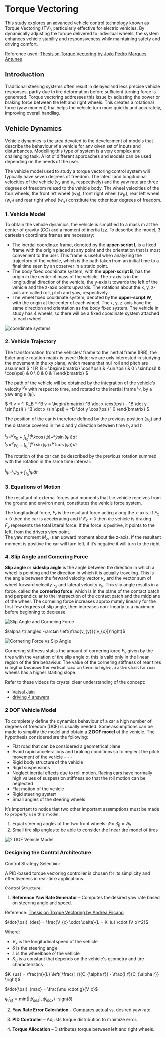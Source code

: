 # Torque Vectoring

This study explores an advanced vehicle control technology known as Torque Vectoring (TV), particularly effective for electric vehicles. By dynamically adjusting the torque delivered to individual wheels, the system enhances vehicle stability and responsiveness while maintaining safety and driving comfort. 

Reference used: [Thesis on Torque Vectoring by João Pedro Marques Antunes](https://fenix.tecnico.ulisboa.pt/downloadFile/563345090415567/Dissertacao.pdf)

## Introduction

Traditional steering systems often result in delayed and less precise vehicle responses, partly due to tire deformation before sufficient turning force is generated. Torque vectoring addresses this issue by adjusting the power or braking force between the left and right wheels. This creates a rotational force (yaw moment) that helps the vehicle turn more quickly and accurately, improving overall handling.

## Vehicle Dynamics

Vehicle dynamics is the area devoted to the development of models that describe the behaviour of a
vehicle for any given set of inputs and disturbances. Modelling this type of system is a very complex and
challenging task. A lot of different approaches and models can be used depending on the needs of the
user.

The vehicle model used to study a torque vectoring control system will typically have seven degrees
of freedom. The lateral and longitudinal velocities of the vehicle ($v_x$ and $v_y$ respectively) and the yaw rate
are three degrees of freedom related to the vehicle body. The wheel velocities of the four wheels, the
front left wheel ($w_{fl}$), front right wheel ($w_{fr}$), rear left wheel ($w_{rl}$) and rear right wheel ($w_{rr}$) constitute the other four degrees of freedom.

### 1. Vehicle Model

To obtain the vehicle dynamics, the vehicle is simplified to a mass m at the center of gravity (CG) and a
moment of inertia Izz. To describe the model, 3 cartesian coordinate frames are necessary:
* The inertial coordinate frame, denoted by the **upper-script I**, is a fixed frame with the origin placed at any point and the orientation that is most convenient to the user. This frame is useful when analyzing the trajectory of the vehicle, which is the path taken from an initial time to a final time seen by an observer in a static point.
* The body fixed coordinate system, with the **upper-script B**, has the origin in the center of mass of the vehicle. The x-axis is in the longitudinal direction of the vehicle, the y-axis is towards the left of the vehicle and the z-axis points upwards. The rotations about the x, y, z-axis are called roll, pitch and yaw, respectively.
* The wheel fixed coordinate system, denoted by the **upper-script W**, with the origin at the center of each wheel. The x, y, z-axis have the same direction and orientation as the body fixed system. The vehicle in study has 4 wheels, so there will be a fixed coordinate system attached to each wheel.

![coordinate systems](images/image1.png)

### 2. Vehicle Trajectory

The transformation from the
vehicles’ frame to the inertial frame (IRB), the Euler angle rotation matrix is used:
(Note: we are only interested in studying the movement in the xy plane, which means that null roll and pitch are assumed)
$
^I R_B =
\begin{bmatrix}
\cos(\psi) & -\sin(\psi) & 0 \\
\sin(\psi) & \cos(\psi) & 0 \\
0 & 0 & 1
\end{bmatrix}
$

The path of the vehicle will be obtained by the integration of the vehicle’s velocity $^B v$ with respect to time, and rotated to the inertial frame $^I v$, by a yaw angle ($\psi$).

$
^I v = ^I R_B * ^B v =
\begin{bmatrix}
^B \dot x  \cos(\psi) - ^B \dot y \sin(\psi) \\
^B \dot x \sin(\psi) + ^B \dot y \cos(\psi) \\
0
\end{bmatrix}
$

The position of the car is therefore defined by the previous position ($x_0$) and the distance covered in the x and y direction between time $t_0$ and $t$:

$^I x = ^B x_0 + \int_{t_0}^{t} (^B \dot x \cos(\psi) - ^B \dot y \sin(\psi)) dt$<br>
$^I y = ^B y_0 + \int_{t_0}^{t} (^B \dot x \sin(\psi) + ^B \dot y \cos(\psi)) dt$

The rotation of the car can be described by the previous rotation summed with the rotation in the same time interval:

$^I \psi = ^I \psi_0 + \int_{t_0}^{t} \dot \psi dt$

### 3. Equations of Motion

The resultant of external forces and moments that the vehicle receives from the ground and environ
ment, constitutes the vehicle force system.

The longitudinal force, $F_x$ is the resultant force acting along the x-axis. If $F_x > 0$ then the car is
accelerating and if $F_x < 0$ then the vehicle is braking.<br>
$F_y$ represents the total lateral force. If the force is positive, it points to the left, from the drivers view point.<br>
The yaw moment $M_z$, is an upward moment about the z-axis. If the resultant moment is positive the car
will turn left, if it’s negative it will turn to the right

### 4. Slip Angle and Cornering Force

**Slip angle** or **sideslip angle** is the angle between the direction in which a wheel is pointing and the direction in which it is actually traveling. This is the angle between the forward velocity vector $v_x$ and the vector sum of wheel forward velocity $v_x$ and lateral velocity $v_y$. This slip angle results in a force, called the **cornering force**, which is in the plane of the contact patch and perpendicular to the intersection of the contact patch and the midplane of the wheel. The cornering force increases approximately linearly for the first few degrees of slip angle, then increases non-linearly to a maximum before beginning to decrease.

![Slip Angle and Cornering Force](images/image2.png)

$\alpha \triangleq -\arctan \left(\frac{v_{y}}{|v_{x}|}\right)$

![Cornering Force vs Slip Angle](images/image3.png)

Cornering stiffness states the amount of 
cornering force $F_y$ given by the tires with the variation of tire slip angle $\alpha$, this is valid 
only in the linear region of the tire behaviour.
The value of the cornering stiffness of rear tires is higher because the vertical load 
on them is higher, so the chart for rear wheels 
has a higher starting slope. 

Refer to these videos for crystal clear understanding of the concept:
- [Vatsal Jain](https://youtu.be/1k-sCL0SeRQ?si=VbAnHNUynghROf4L)
- [driving 4 answers](https://youtu.be/MwrUz1WI5GY?si=xpiiEJnNCQTYJCZG)

### 2 DOF Vehicle Model

To completely define the dynamics behaviour of a car a high number of degrees of 
freedom (DOF) is usually needed. Some assumptions can be made to simplify the model and 
obtain a **2 DOF model** of the vehicle. The hypothesis considered are the following:

- Flat road that can be considered a geometrical plane
- Avoid rapid accelerations and braking conditions so to neglect the
pitch movement of the vehicle - - -
- Rigid body structure of the vehicle
- Rigid suspensions
- Neglect inertial effects due to roll motion. Racing cars have normally
high values of suspension stiffness so that the roll motion can be neglected
- Flat motion of the vehicle
- Rigid steering system
- Small angles of the steering wheels

It’s important to notice that two other important assumptions must be made to
properly use this model: 
1. Equal steering angles of the two front wheels: $𝛿 = 𝛿_{fl} ≈ 𝛿_{fr}$
2. Small tire slip angles to be able to consider the linear tire model of tires

![2 DOF Vehicle Model](images/image4.png)

### Designing the Control Architecture

Control Strategy Selection:

A PID-based torque vectoring controller is chosen for its simplicity and effectiveness in real-time applications.

Control Structure:

1. **Reference Yaw Rate Generator** – Computes the desired yaw rate based on steering angle and speed.

Reference: [Thesis on Torque Vectoring by Andrea Fricano](https://webthesis.biblio.polito.it/12157/1/tesi.pdf)

$\dot{\psi}_{des} = \frac{V_{x} \cdot \delta}{L + K_{u} \cdot (V_x)^2}$

Where:
- $V_x$ is the longitudinal speed of the vehicle
- $\delta$ is the steering angle
- $L$ is the wheelbase of the vehicle
- $K_u$ is a constant that depends on the vehicle's geometry and tire characteristics

$K_{us} = \frac{m}{L} \left( \frac{l_r}{C_{\alpha f}} - \frac{l_f}{C_{\alpha r}} \right)$

$\dot{\psi}_{max} = \frac{\mu \cdot g}{V_x}$

$\dot{\psi}_{ref} = \text{min}\left( |\dot{\psi}_{des}|, \dot{\psi}_{max} \right) \cdot \text{sign}(\delta)$

2. **Yaw Rate Error Calculation** – Compares actual vs. desired yaw rate.

3. **PID Controller** – Adjusts torque distribution to minimize error.

4. **Torque Allocation** – Distributes torque between left and right wheels.





